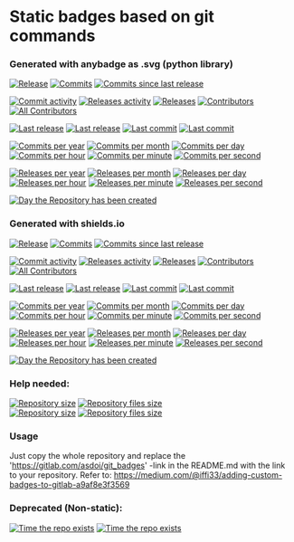 # Static badges based on git commands

### Generated with anybadge as .svg (python library)
[![Release](https://gitlab.com/asdoi/git_badges/-/jobs/artifacts/master/raw/badges/latest_release.svg?job=build_badges)]()
[![Commits](https://gitlab.com/asdoi/git_badges/-/jobs/artifacts/master/raw/badges/commits.svg?job=build_badges)]()
[![Commits since last release](https://gitlab.com/asdoi/git_badges/-/jobs/artifacts/master/raw/badges/commits_since_last_release.svg?job=build_badges)]()

[![Commit activity](https://gitlab.com/asdoi/git_badges/-/jobs/artifacts/master/raw/badges/commit_activity.svg?job=build_badges)]()
[![Releases activity](https://gitlab.com/asdoi/git_badges/-/jobs/artifacts/master/raw/badges/releases_activity.svg?job=build_badges)]()
[![Releases](https://gitlab.com/asdoi/git_badges/-/jobs/artifacts/master/raw/badges/releases_amount.svg?job=build_badges)]()
[![Contributors](https://gitlab.com/asdoi/git_badges/-/jobs/artifacts/master/raw/badges/contributors.svg?job=build_badges)]()
[![All Contributors](https://gitlab.com/asdoi/git_badges/-/jobs/artifacts/master/raw/badges/all_contributors.svg?job=build_badges)]()

[![Last release](https://gitlab.com/asdoi/git_badges/-/jobs/artifacts/master/raw/badges/latest_release_date.svg?job=build_badges)]()
[![Last release](https://gitlab.com/asdoi/git_badges/-/jobs/artifacts/master/raw/badges/latest_release_date_layout2.svg?job=build_badges)]()
[![Last commit](https://gitlab.com/asdoi/git_badges/-/jobs/artifacts/master/raw/badges/last_commit_date.svg?job=build_badges)]()
[![Last commit](https://gitlab.com/asdoi/git_badges/-/jobs/artifacts/master/raw/badges/last_commit_date_layout2.svg?job=build_badges)]()

[![Commits per year](https://gitlab.com/asdoi/git_badges/-/jobs/artifacts/master/raw/badges/commits_per_year.svg?job=build_badges)]()
[![Commits per month](https://gitlab.com/asdoi/git_badges/-/jobs/artifacts/master/raw/badges/commits_per_month.svg?job=build_badges)]()
[![Commits per day](https://gitlab.com/asdoi/git_badges/-/jobs/artifacts/master/raw/badges/commits_per_day.svg?job=build_badges)]()
[![Commits per hour](https://gitlab.com/asdoi/git_badges/-/jobs/artifacts/master/raw/badges/commits_per_hour.svg?job=build_badges)]()
[![Commits per minute](https://gitlab.com/asdoi/git_badges/-/jobs/artifacts/master/raw/badges/commits_per_minute.svg?job=build_badges)]()
[![Commits per second](https://gitlab.com/asdoi/git_badges/-/jobs/artifacts/master/raw/badges/commits_per_second.svg?job=build_badges)]()

[![Releases per year](https://gitlab.com/asdoi/git_badges/-/jobs/artifacts/master/raw/badges/releases_per_year.svg?job=build_badges)]()
[![Releases per month](https://gitlab.com/asdoi/git_badges/-/jobs/artifacts/master/raw/badges/releases_per_month.svg?job=build_badges)]()
[![Releases per day](https://gitlab.com/asdoi/git_badges/-/jobs/artifacts/master/raw/badges/releases_per_day.svg?job=build_badges)]()
[![Releases per hour](https://gitlab.com/asdoi/git_badges/-/jobs/artifacts/master/raw/badges/releases_per_hour.svg?job=build_badges)]()
[![Releases per minute](https://gitlab.com/asdoi/git_badges/-/jobs/artifacts/master/raw/badges/releases_per_minute.svg?job=build_badges)]()
[![Releases per second](https://gitlab.com/asdoi/git_badges/-/jobs/artifacts/master/raw/badges/releases_per_second.svg?job=build_badges)]()

[![Day the Repository has been created](https://gitlab.com/asdoi/git_badges/-/jobs/artifacts/master/raw/badges/repository_creation_day.svg?job=build_badges)]()


### Generated with shields.io
[![Release](https://img.shields.io/badge/dynamic/json.svg?label=Release&url=https://gitlab.com/asdoi/git_badges/-/jobs/artifacts/master/raw/badges.json?job=build_badges&query=release_tag&colorB=brightgreen&logo=gitlab)]()
[![Commits](https://img.shields.io/badge/dynamic/json.svg?label=Commits&url=https://gitlab.com/asdoi/git_badges/-/jobs/artifacts/master/raw/badges.json?job=build_badges&query=commits&colorB=red)]()
[![Commits since last release](https://img.shields.io/badge/dynamic/json.svg?label=Commits%20since%20last%20release&url=https://gitlab.com/asdoi/git_badges/-/jobs/artifacts/master/raw/badges.json?job=build_badges&query=commits_since_last_release&colorB=blueviolet)]()

[![Commit activity](https://img.shields.io/badge/dynamic/json.svg?label=Commit%20activity&url=https://gitlab.com/asdoi/git_badges/-/jobs/artifacts/master/raw/badges.json?job=build_badges&query=commit_activity&colorB=orange)]()
[![Releases activity](https://img.shields.io/badge/dynamic/json.svg?label=Release%20activity&url=https://gitlab.com/asdoi/git_badges/-/jobs/artifacts/master/raw/badges.json?job=build_badges&query=releases_activity&colorB=orange)]()
[![Releases](https://img.shields.io/badge/dynamic/json.svg?label=Releases&url=https://gitlab.com/asdoi/git_badges/-/jobs/artifacts/master/raw/badges.json?job=build_badges&query=releases_amount&colorB=800000)]()
[![Contributors](https://img.shields.io/badge/dynamic/json.svg?label=Contributors&url=https://gitlab.com/asdoi/git_badges/-/jobs/artifacts/master/raw/badges.json?job=build_badges&query=contributors&colorB=blue)]()
[![All Contributors](https://img.shields.io/badge/dynamic/json.svg?label=All%20contributors&url=https://gitlab.com/asdoi/git_badges/-/jobs/artifacts/master/raw/badges.json?job=build_badges&query=all_contributors&colorB=blue)]()

[![Last release](https://img.shields.io/badge/dynamic/json.svg?label=Last%20release&url=https://gitlab.com/asdoi/git_badges/-/jobs/artifacts/master/raw/badges.json?job=build_badges&query=last_release_date&colorB=brightgreen)]()
[![Last release](https://img.shields.io/badge/dynamic/json.svg?label=Last%20release&url=https://gitlab.com/asdoi/git_badges/-/jobs/artifacts/master/raw/badges.json?job=build_badges&query=last_release_date_layout2&colorB=brightgreen)]()
[![Last commit](https://img.shields.io/badge/dynamic/json.svg?label=Last%20commit&url=https://gitlab.com/asdoi/git_badges/-/jobs/artifacts/master/raw/badges.json?job=build_badges&query=last_commit_date&colorB=red)]()
[![Last commit](https://img.shields.io/badge/dynamic/json.svg?label=Last%20commit&url=https://gitlab.com/asdoi/git_badges/-/jobs/artifacts/master/raw/badges.json?job=build_badges&query=last_commit_date_layout2&colorB=red)]()

[![Commits per year](https://img.shields.io/badge/dynamic/json.svg?label=Commits%20per%20year&url=https://gitlab.com/asdoi/git_badges/-/jobs/artifacts/master/raw/badges.json?job=build_badges&query=commits_per_year&colorB=yellowgreen)]()
[![Commits per month](https://img.shields.io/badge/dynamic/json.svg?label=Commits%20per%20month&url=https://gitlab.com/asdoi/git_badges/-/jobs/artifacts/master/raw/badges.json?job=build_badges&query=commits_per_month&colorB=yellow)]()
[![Commits per day](https://img.shields.io/badge/dynamic/json.svg?label=Commits%20per%20day&url=https://gitlab.com/asdoi/git_badges/-/jobs/artifacts/master/raw/badges.json?job=build_badges&query=commits_per_day&colorB=informational)]()
[![Commits per hour](https://img.shields.io/badge/dynamic/json.svg?label=Commits%20per%20hour&url=https://gitlab.com/asdoi/git_badges/-/jobs/artifacts/master/raw/badges.json?job=build_badges&query=commits_per_hour&colorB=informational)]()
[![Commits per minute](https://img.shields.io/badge/dynamic/json.svg?label=Commits%20per%20minute&url=https://gitlab.com/asdoi/git_badges/-/jobs/artifacts/master/raw/badges.json?job=build_badges&query=commits_per_minute&colorB=informational)]()
[![Commits per second](https://img.shields.io/badge/dynamic/json.svg?label=Commits%20per%20second&url=https://gitlab.com/asdoi/git_badges/-/jobs/artifacts/master/raw/badges.json?job=build_badges&query=commits_per_second&colorB=informational)]()

[![Releases per year](https://img.shields.io/badge/dynamic/json.svg?label=Releases%20per%20year&url=https://gitlab.com/asdoi/git_badges/-/jobs/artifacts/master/raw/badges.json?job=build_badges&query=releases_per_year&colorB=yellowgreen)]()
[![Releases per month](https://img.shields.io/badge/dynamic/json.svg?label=Releases%20per%20month&url=https://gitlab.com/asdoi/git_badges/-/jobs/artifacts/master/raw/badges.json?job=build_badges&query=releases_per_month&colorB=yellow)]()
[![Releases per day](https://img.shields.io/badge/dynamic/json.svg?label=Releases%20per%20day&url=https://gitlab.com/asdoi/git_badges/-/jobs/artifacts/master/raw/badges.json?job=build_badges&query=releases_per_day&colorB=informational)]()
[![Releases per hour](https://img.shields.io/badge/dynamic/json.svg?label=Releases%20per%20hour&url=https://gitlab.com/asdoi/git_badges/-/jobs/artifacts/master/raw/badges.json?job=build_badges&query=releases_per_hour&colorB=informational)]()
[![Releases per minute](https://img.shields.io/badge/dynamic/json.svg?label=Releases%20per%20minute&url=https://gitlab.com/asdoi/git_badges/-/jobs/artifacts/master/raw/badges.json?job=build_badges&query=releases_per_minute&colorB=informational)]()
[![Releases per second](https://img.shields.io/badge/dynamic/json.svg?label=Releases%20per%20second&url=https://gitlab.com/asdoi/git_badges/-/jobs/artifacts/master/raw/badges.json?job=build_badges&query=releases_per_second&colorB=informational)]()

[![Day the Repository has been created](https://img.shields.io/badge/dynamic/json.svg?label=Created%20on&url=https://gitlab.com/asdoi/git_badges/-/jobs/artifacts/master/raw/badges.json?job=build_badges&query=repository_creation_day&colorB=teal)]()


### Help needed:
[![Repository size](https://gitlab.com/asdoi/git_badges/-/jobs/artifacts/master/raw/badges/git_repository_size.svg?job=build_badges)]()
[![Repository files size](https://gitlab.com/asdoi/git_badges/-/jobs/artifacts/master/raw/badges/git_file_size.svg?job=build_badges)]()  
[![Repository size](https://img.shields.io/badge/dynamic/json.svg?label=Git%20repository%20size&url=https://gitlab.com/asdoi/git_badges/-/jobs/artifacts/master/raw/badges.json?job=build_badges&query=repository_size&colorB=inactive)]()
[![Repository files size](https://img.shields.io/badge/dynamic/json.svg?label=Git%20repository%20files%20size&url=https://gitlab.com/asdoi/git_badges/-/jobs/artifacts/master/raw/badges.json?job=build_badges&query=repository_file_size&colorB=inactive)]()


### Usage  
Just copy the whole repository and replace the 'https://gitlab.com/asdoi/git_badges' -link in the README.md with the link to your repository.
Refer to: https://medium.com/@iffi33/adding-custom-badges-to-gitlab-a9af8e3f3569


### Deprecated (Non-static):
[![Time the repo exists](https://gitlab.com/asdoi/git_badges/-/jobs/artifacts/master/raw/badges/time_repository_exists.svg?job=build_badges)]()
[![Time the repo exists](https://img.shields.io/badge/dynamic/json.svg?label=The%20repository%20exists&url=https://gitlab.com/asdoi/git_badges/-/jobs/artifacts/master/raw/badges.json?job=build_badges&query=time_repository_exists&colorB=green)]()
